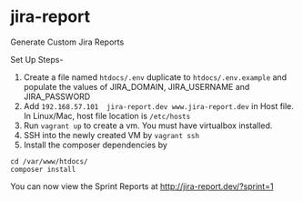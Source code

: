 # jira-report
Generate Custom Jira Reports 

Set Up Steps-
1. Create a file named `htdocs/.env` duplicate to `htdocs/.env.example` and populate the values of JIRA_DOMAIN, JIRA_USERNAME and JIRA_PASSWORD
2. Add `192.168.57.101  jira-report.dev www.jira-report.dev` in Host file. In Linux/Mac, host file location is `/etc/hosts`
3. Run `vagrant up` to create a vm. You must have virtualbox installed.
4. SSH into the newly created VM by `vagrant ssh`
4. Install the composer dependencies by
```
cd /var/www/htdocs/
composer install
```

You can now view the Sprint Reports at http://jira-report.dev/?sprint=1
